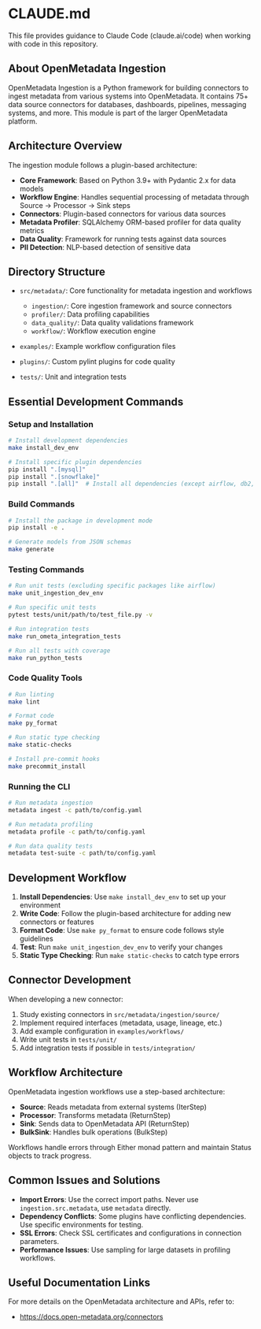 # CLAUDE.md

This file provides guidance to Claude Code (claude.ai/code) when working with code in this repository.

## About OpenMetadata Ingestion

OpenMetadata Ingestion is a Python framework for building connectors to ingest metadata from various systems into OpenMetadata. It contains 75+ data source connectors for databases, dashboards, pipelines, messaging systems, and more. This module is part of the larger OpenMetadata platform.

## Architecture Overview

The ingestion module follows a plugin-based architecture:

- **Core Framework**: Based on Python 3.9+ with Pydantic 2.x for data models
- **Workflow Engine**: Handles sequential processing of metadata through Source → Processor → Sink steps
- **Connectors**: Plugin-based connectors for various data sources
- **Metadata Profiler**: SQLAlchemy ORM-based profiler for data quality metrics
- **Data Quality**: Framework for running tests against data sources
- **PII Detection**: NLP-based detection of sensitive data

## Directory Structure

- `src/metadata/`: Core functionality for metadata ingestion and workflows
  - `ingestion/`: Core ingestion framework and source connectors
  - `profiler/`: Data profiling capabilities
  - `data_quality/`: Data quality validations framework
  - `workflow/`: Workflow execution engine

- `examples/`: Example workflow configuration files
- `plugins/`: Custom pylint plugins for code quality
- `tests/`: Unit and integration tests

## Essential Development Commands

### Setup and Installation

```bash
# Install development dependencies
make install_dev_env

# Install specific plugin dependencies
pip install ".[mysql]"
pip install ".[snowflake]"
pip install ".[all]"  # Install all dependencies (except airflow, db2, etc)
```

### Build Commands

```bash
# Install the package in development mode
pip install -e .

# Generate models from JSON schemas
make generate
```

### Testing Commands

```bash
# Run unit tests (excluding specific packages like airflow)
make unit_ingestion_dev_env

# Run specific unit tests
pytest tests/unit/path/to/test_file.py -v

# Run integration tests
make run_ometa_integration_tests

# Run all tests with coverage
make run_python_tests
```

### Code Quality Tools

```bash
# Run linting
make lint

# Format code
make py_format

# Run static type checking
make static-checks

# Install pre-commit hooks
make precommit_install
```

### Running the CLI

```bash
# Run metadata ingestion
metadata ingest -c path/to/config.yaml

# Run metadata profiling
metadata profile -c path/to/config.yaml

# Run data quality tests
metadata test-suite -c path/to/config.yaml
```

## Development Workflow

1. **Install Dependencies**: Use `make install_dev_env` to set up your environment
2. **Write Code**: Follow the plugin-based architecture for adding new connectors or features
3. **Format Code**: Use `make py_format` to ensure code follows style guidelines
4. **Test**: Run `make unit_ingestion_dev_env` to verify your changes
5. **Static Type Checking**: Run `make static-checks` to catch type errors

## Connector Development

When developing a new connector:

1. Study existing connectors in `src/metadata/ingestion/source/`
2. Implement required interfaces (metadata, usage, lineage, etc.)
3. Add example configuration in `examples/workflows/`
4. Write unit tests in `tests/unit/`
5. Add integration tests if possible in `tests/integration/`

## Workflow Architecture

OpenMetadata ingestion workflows use a step-based architecture:

- **Source**: Reads metadata from external systems (IterStep)
- **Processor**: Transforms metadata (ReturnStep)
- **Sink**: Sends data to OpenMetadata API (ReturnStep)
- **BulkSink**: Handles bulk operations (BulkStep)

Workflows handle errors through Either monad pattern and maintain Status objects to track progress.

## Common Issues and Solutions

- **Import Errors**: Use the correct import paths. Never use `ingestion.src.metadata`, use `metadata` directly.
- **Dependency Conflicts**: Some plugins have conflicting dependencies. Use specific environments for testing.
- **SSL Errors**: Check SSL certificates and configurations in connection parameters.
- **Performance Issues**: Use sampling for large datasets in profiling workflows.

## Useful Documentation Links

For more details on the OpenMetadata architecture and APIs, refer to:
- https://docs.open-metadata.org/connectors